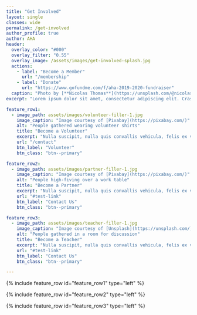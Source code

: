 ```yaml
---
title: "Get Involved"
layout: single
classes: wide
permalink: /get-involved
author_profile: true
author: AHA
header:
  overlay_color: "#000"
  overlay_filter: "0.55"
  overlay_image: /assets/images/get-involved-splash.jpg
  actions:
    - label: "Become a Member"
      url: "/membership"
    - label: "Donate"
      url: "https://www.gofundme.com/f/aha-2019-2020-fundraiser"
  caption: "Photo by [**Nicolas Thomas**](https://unsplash.com/@nicolasthomas?utm_source=unsplash&utm_medium=referral&utm_content=creditCopyText) on [**Unsplash**](https://unsplash.com)"
excerpt: "Lorem ipsum dolor sit amet, consectetur adipiscing elit. Cras malesuada scelerisque mauris sit amet aliquet. Mauris consectetur tincidunt quam quis laoreet."

feature_row1:
  - image_path: assets/images/volunteer-filler-1.jpg
    image_caption: "Image courtesy of [Pixabay](https://pixabay.com/)"
    alt: "People gathered wearing volunteer shirts"
    title: "Become a Volunteer"
    excerpt: "Nulla suscipit, nulla quis convallis vehicula, felis ex vestibulum neque, a ullamcorper arcu odio quis dui."
    url: "/contact"
    btn_label: "Volunteer"
    btn_class: "btn--primary"

feature_row2:
  - image_path: assets/images/partner-filler-1.jpg
    image_caption: "Image courtesy of [Pixabay](https://pixabay.com/)"
    alt: "People high-fiving over a work table"
    title: "Become a Partner"
    excerpt: "Nulla suscipit, nulla quis convallis vehicula, felis ex vestibulum neque, a ullamcorper arcu odio quis dui."
    url: "#test-link"
    btn_label: "Contact Us"
    btn_class: "btn--primary"

feature_row3:
  - image_path: assets/images/teacher-filler-1.jpg
    image_caption: "Image courtesy of [Unsplash](https://unsplash.com/)"
    alt: "People gathered in a room for discussion"
    title: "Become a Teacher"
    excerpt: "Nulla suscipit, nulla quis convallis vehicula, felis ex vestibulum neque, a ullamcorper arcu odio quis dui."
    url: "#test-link"
    btn_label: "Contact Us"
    btn_class: "btn--primary"

---
```


{% include feature_row id="feature_row1" type="left" %}

{% include feature_row id="feature_row2" type="left" %}

{% include feature_row id="feature_row3" type="left" %}